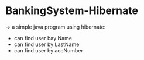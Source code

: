 # BankingSystem-Hibernate
-> a simple java program using hibernate:
- can find user bay Name
- can find user by LastName
- can find user by accNumber
